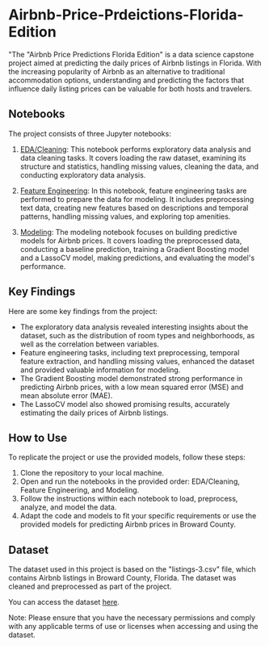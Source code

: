 # Airbnb-Price-Prdeictions-Florida-Edition
"The "Airbnb Price Predictions Florida Edition" is a data science capstone project aimed at predicting the daily prices of Airbnb listings in Florida. With the increasing popularity of Airbnb as an alternative to traditional accommodation options, understanding and predicting the factors that influence daily listing prices can be valuable for both hosts and travelers.

## Notebooks

The project consists of three Jupyter notebooks:

1. [EDA/Cleaning](notebooks/EDA_Cleaning.ipynb): This notebook performs exploratory data analysis and data cleaning tasks. It covers loading the raw dataset, examining its structure and statistics, handling missing values, cleaning the data, and conducting exploratory data analysis.

2. [Feature Engineering](notebooks/Feature_Engineering.ipynb): In this notebook, feature engineering tasks are performed to prepare the data for modeling. It includes preprocessing text data, creating new features based on descriptions and temporal patterns, handling missing values, and exploring top amenities.

3. [Modeling](notebooks/Modeling.ipynb): The modeling notebook focuses on building predictive models for Airbnb prices. It covers loading the preprocessed data, conducting a baseline prediction, training a Gradient Boosting model and a LassoCV model, making predictions, and evaluating the model's performance.

## Key Findings

Here are some key findings from the project:

- The exploratory data analysis revealed interesting insights about the dataset, such as the distribution of room types and neighborhoods, as well as the correlation between variables.
- Feature engineering tasks, including text preprocessing, temporal feature extraction, and handling missing values, enhanced the dataset and provided valuable information for modeling.
- The Gradient Boosting model demonstrated strong performance in predicting Airbnb prices, with a low mean squared error (MSE) and mean absolute error (MAE).
- The LassoCV model also showed promising results, accurately estimating the daily prices of Airbnb listings.

## How to Use

To replicate the project or use the provided models, follow these steps:

1. Clone the repository to your local machine.
2. Open and run the notebooks in the provided order: EDA/Cleaning, Feature Engineering, and Modeling.
3. Follow the instructions within each notebook to load, preprocess, analyze, and model the data.
4. Adapt the code and models to fit your specific requirements or use the provided models for predicting Airbnb prices in Broward County.

## Dataset

The dataset used in this project is based on the "listings-3.csv" file, which contains Airbnb listings in Broward County, Florida. The dataset was cleaned and preprocessed as part of the project.

You can access the dataset [here](http://insideairbnb.com/get-the-data/). 

Note: Please ensure that you have the necessary permissions and comply with any applicable terms of use or licenses when accessing and using the dataset.


